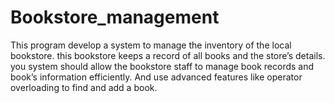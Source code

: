 # Bookstore_management
This program develop a system to manage the inventory of the local bookstore. this bookstore keeps a record of all books and the store’s details. you system should allow the bookstore staff to manage book records and book’s information efficiently. And use advanced features like operator overloading to find and add a book.
